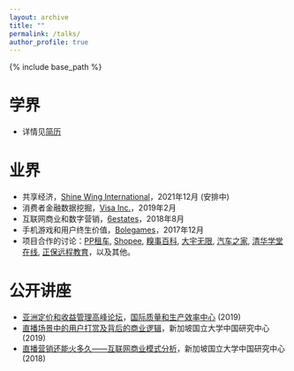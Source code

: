 ```yaml
---
layout: archive
title: ""
permalink: /talks/
author_profile: true
---
```


{% include base_path %}

学界
======
* 详情见<a href="{{ base_path }}/cv/" target="_blank">简历</a>

业界
======
* 共享经济，<a href="https://www.shinewing.hk/cn/" target="_blank">Shine Wing International</a>，2021年12月 (安排中)
* 消费者金融数据挖掘，<a href="https://www.visa.com.sg/" target="_blank">Visa Inc.</a>，2019年2月
* 互联网商业和数字营销，<a href="https://www.6estates.com/" target="_blank">6estates</a>，2018年8月
* 手机游戏和用户终生价值，<a href="http://www.bolegames.com/" target="_blank">Bolegames</a>，2017年12月
* 项目合作的讨论：<a href="https://www.crunchbase.com/organization/ppzuche-com" target="_blank">PP租车</a>, <a href="https://shopee.sg/" target="_blank">Shopee</a>, <a href="http://www.qiushibaike.com/" target="_blank">糗事百科</a>, <a href="https://www.mobiuspace.com/" target="_blank">大宇无限</a>, <a href="https://www.autohome.com.cn/" target="_blank">汽车之家</a>, <a href="http://www.xuetangx.com/" target="_blank">清华学堂在线</a>, <a href="http://ir.cdeledu.com/" target="_blank">正保远程教育</a>，以及其他。

公开讲座
======
* <a href="https://www.iqpc.com/events-asiapricing/speakers/prof-dai-yao" target="_blank">亚洲定价和收益管理高峰论坛</a>，<a href="https://www.iqpc.com/" target="_blank">国际质量和生产效率中心</a> (2019)
* <a href="https://mp.weixin.qq.com/s/CeVzqaE313HrE137n_xrMA" target="_blank">直播场景中的用户打赏及背后的商业逻辑</a>，新加坡国立大学中国研究中心 (2019)
* <a href="https://mp.weixin.qq.com/s/m7eWfp0U84S7CZg1QazknA" target="_blank">直播营销还能火多久——互联网商业模式分析</a>，新加坡国立大学中国研究中心 (2018)